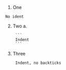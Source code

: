 1. One
```
No ident
```
2. Two
    a.
    
        ```
        Indent
        ```
3. Three

        Indent, no backticks
